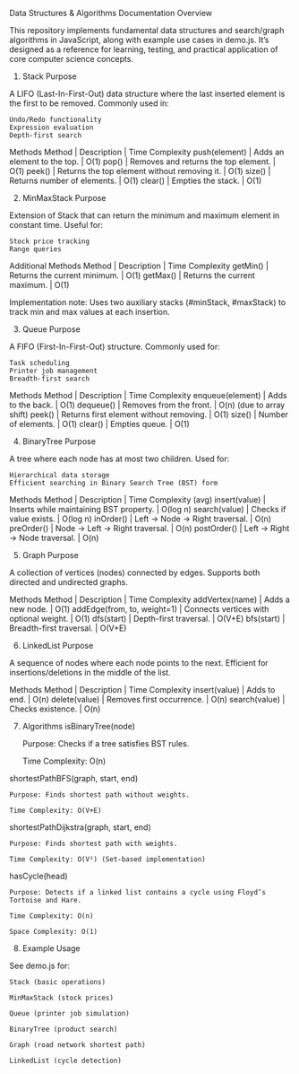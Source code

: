 Data Structures & Algorithms Documentation
Overview

This repository implements fundamental data structures and search/graph algorithms in JavaScript, along with example use cases in demo.js.
It’s designed as a reference for learning, testing, and practical application of core computer science concepts.


1. Stack
Purpose

A LIFO (Last-In-First-Out) data structure where the last inserted element is the first to be removed.
Commonly used in:

    Undo/Redo functionality
    Expression evaluation
    Depth-first search

Methods
Method	| Description	| Time Complexity
push(element) |	Adds an element to the top. |	O(1)
pop()	| Removes and returns the top element. |	O(1)
peek() |	Returns the top element without removing it. |	O(1)
size() |	Returns number of elements. |	O(1)
clear() |	Empties the stack. |	O(1)


2. MinMaxStack
Purpose

Extension of Stack that can return the minimum and maximum element in constant time.
Useful for:

    Stock price tracking
    Range queries

Additional Methods
Method |	Description	| Time Complexity
getMin() |	Returns the current minimum. |	O(1)
getMax() |	Returns the current maximum. |	O(1)

Implementation note:
Uses two auxiliary stacks (#minStack, #maxStack) to track min and max values at each insertion.


3. Queue
Purpose

A FIFO (First-In-First-Out) structure.
Commonly used for:

    Task scheduling
    Printer job management
    Breadth-first search

Methods
Method |	Description	| Time Complexity
enqueue(element) |	Adds to the back. |	O(1)
dequeue() |	Removes from the front. |	O(n) (due to array shift)
peek()	| Returns first element without removing. |	O(1)
size() |	Number of elements. |	O(1)
clear() |	Empties queue. |	O(1)


4. BinaryTree
Purpose

A tree where each node has at most two children.
Used for:

    Hierarchical data storage
    Efficient searching in Binary Search Tree (BST) form

Methods
Method |	Description	| Time Complexity (avg)
insert(value) |	Inserts while maintaining BST property.	| O(log n)
search(value) |	Checks if value exists. |	O(log n)
inOrder() |	Left → Node → Right traversal. |	O(n)
preOrder() |	Node → Left → Right traversal. |	O(n)
postOrder()	| Left → Right → Node traversal. |	O(n)


5. Graph
Purpose

A collection of vertices (nodes) connected by edges.
Supports both directed and undirected graphs.


Methods
Method |	Description |	Time Complexity
addVertex(name) |	Adds a new node. |	O(1)
addEdge(from, to, weight=1) |	Connects vertices with optional weight. |	O(1)
dfs(start) |	Depth-first traversal. |	O(V+E)
bfs(start) |	Breadth-first traversal. |	O(V+E)


6. LinkedList
Purpose

A sequence of nodes where each node points to the next.
Efficient for insertions/deletions in the middle of the list.


Methods
Method |	Description |	Time Complexity
insert(value) |	Adds to end. |	O(n)
delete(value) |	Removes first occurrence. |	O(n)
search(value) |	Checks existence. |	O(n)


7. Algorithms
isBinaryTree(node)

    Purpose: Checks if a tree satisfies BST rules.

    Time Complexity: O(n)

shortestPathBFS(graph, start, end)

    Purpose: Finds shortest path without weights.

    Time Complexity: O(V+E)

shortestPathDijkstra(graph, start, end)

    Purpose: Finds shortest path with weights.

    Time Complexity: O(V²) (Set-based implementation)

hasCycle(head)

    Purpose: Detects if a linked list contains a cycle using Floyd’s Tortoise and Hare.

    Time Complexity: O(n)

    Space Complexity: O(1)

8. Example Usage

See demo.js for:

    Stack (basic operations)

    MinMaxStack (stock prices)

    Queue (printer job simulation)

    BinaryTree (product search)

    Graph (road network shortest path)

    LinkedList (cycle detection)